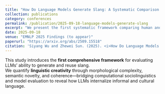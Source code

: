```yaml
---
title: "How Do Language Models Generate Slang: A Systematic Comparison between Human and Machine-Generated Slang Usages"
collection: publications
category: conferences
permalink: /publication/2025-09-18-language-models-generate-slang
excerpt: "We present the first systematic framework comparing human and model-generated slang to measure creativity, coherence, and informativeness in informal language generation."
date: 2025-09-18
venue: "EMNLP 2025 Findings (to appear)"
paperurl: "https://arxiv.org/abs/2509.15518"
citation: 'Siyang Wu and Zhewei Sun. (2025). <i>How Do Language Models Generate Slang: A Systematic Comparison between Human and Machine-Generated Slang Usages.</i> EMNLP 2025 Findings (to appear). arXiv:2509.15518.'
---
```


This study introduces the **first comprehensive framework** for evaluating LLMs’ ability to generate and reuse slang.  
We quantify **linguistic creativity** through morphological complexity, semantic novelty, and coherence—bridging computational sociolinguistics and model evaluation to reveal how LLMs internalize informal and cultural language.
